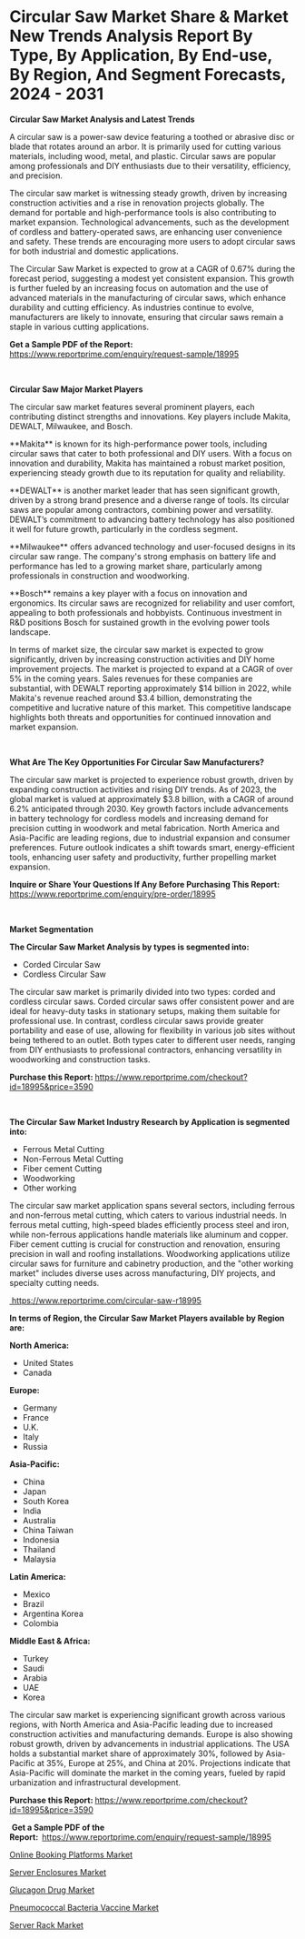 <p><h1>Circular Saw Market Share & Market New Trends Analysis Report By Type, By Application, By End-use, By Region, And Segment Forecasts, 2024 - 2031</h1></p><p><strong>Circular Saw Market Analysis and Latest Trends</strong></p>
<p><p>A circular saw is a power-saw device featuring a toothed or abrasive disc or blade that rotates around an arbor. It is primarily used for cutting various materials, including wood, metal, and plastic. Circular saws are popular among professionals and DIY enthusiasts due to their versatility, efficiency, and precision.</p><p>The circular saw market is witnessing steady growth, driven by increasing construction activities and a rise in renovation projects globally. The demand for portable and high-performance tools is also contributing to market expansion. Technological advancements, such as the development of cordless and battery-operated saws, are enhancing user convenience and safety. These trends are encouraging more users to adopt circular saws for both industrial and domestic applications.</p><p>The Circular Saw Market is expected to grow at a CAGR of 0.67% during the forecast period, suggesting a modest yet consistent expansion. This growth is further fueled by an increasing focus on automation and the use of advanced materials in the manufacturing of circular saws, which enhance durability and cutting efficiency. As industries continue to evolve, manufacturers are likely to innovate, ensuring that circular saws remain a staple in various cutting applications.</p></p>
<p><strong>Get a Sample PDF of the Report:&nbsp;</strong> <a href="https://www.reportprime.com/enquiry/request-sample/18995?utm_campaign=9&utm_medium=2&utm_source=Github&utm_content=ia&utm_term=22112024&utm_id=circular-saw">https://www.reportprime.com/enquiry/request-sample/18995</a></p>
<p>&nbsp;</p>
<p><strong>Circular Saw Major Market Players</strong></p>
<p><p>The circular saw market features several prominent players, each contributing distinct strengths and innovations. Key players include Makita, DEWALT, Milwaukee, and Bosch. </p><p>**Makita** is known for its high-performance power tools, including circular saws that cater to both professional and DIY users. With a focus on innovation and durability, Makita has maintained a robust market position, experiencing steady growth due to its reputation for quality and reliability.</p><p>**DEWALT** is another market leader that has seen significant growth, driven by a strong brand presence and a diverse range of tools. Its circular saws are popular among contractors, combining power and versatility. DEWALT’s commitment to advancing battery technology has also positioned it well for future growth, particularly in the cordless segment.</p><p>**Milwaukee** offers advanced technology and user-focused designs in its circular saw range. The company's strong emphasis on battery life and performance has led to a growing market share, particularly among professionals in construction and woodworking.</p><p>**Bosch** remains a key player with a focus on innovation and ergonomics. Its circular saws are recognized for reliability and user comfort, appealing to both professionals and hobbyists. Continuous investment in R&D positions Bosch for sustained growth in the evolving power tools landscape.</p><p>In terms of market size, the circular saw market is expected to grow significantly, driven by increasing construction activities and DIY home improvement projects. The market is projected to expand at a CAGR of over 5% in the coming years. Sales revenues for these companies are substantial, with DEWALT reporting approximately $14 billion in 2022, while Makita's revenue reached around $3.4 billion, demonstrating the competitive and lucrative nature of this market. This competitive landscape highlights both threats and opportunities for continued innovation and market expansion.</p></p>
<p>&nbsp;</p>
<p><strong>What Are The Key Opportunities For Circular Saw Manufacturers?</strong></p>
<p><p>The circular saw market is projected to experience robust growth, driven by expanding construction activities and rising DIY trends. As of 2023, the global market is valued at approximately $3.8 billion, with a CAGR of around 6.2% anticipated through 2030. Key growth factors include advancements in battery technology for cordless models and increasing demand for precision cutting in woodwork and metal fabrication. North America and Asia-Pacific are leading regions, due to industrial expansion and consumer preferences. Future outlook indicates a shift towards smart, energy-efficient tools, enhancing user safety and productivity, further propelling market expansion.</p></p>
<p><strong>Inquire or Share Your Questions If Any Before Purchasing This Report:</strong> <a href="https://www.reportprime.com/enquiry/pre-order/18995?utm_campaign=9&utm_medium=2&utm_source=Github&utm_content=ia&utm_term=22112024&utm_id=circular-saw">https://www.reportprime.com/enquiry/pre-order/18995</a></p>
<p>&nbsp;</p>
<p><strong>Market Segmentation</strong></p>
<p><strong>The Circular Saw Market Analysis by types is segmented into:</strong></p>
<p><ul><li>Corded Circular Saw</li><li>Cordless Circular Saw</li></ul></p>
<p><p>The circular saw market is primarily divided into two types: corded and cordless circular saws. Corded circular saws offer consistent power and are ideal for heavy-duty tasks in stationary setups, making them suitable for professional use. In contrast, cordless circular saws provide greater portability and ease of use, allowing for flexibility in various job sites without being tethered to an outlet. Both types cater to different user needs, ranging from DIY enthusiasts to professional contractors, enhancing versatility in woodworking and construction tasks.</p></p>
<p><strong>Purchase this Report:&nbsp;</strong><a href="https://www.reportprime.com/checkout?id=18995&price=3590&utm_campaign=9&utm_medium=2&utm_source=Github&utm_content=ia&utm_term=22112024&utm_id=circular-saw">https://www.reportprime.com/checkout?id=18995&price=3590</a></p>
<p>&nbsp;</p>
<p><strong>The Circular Saw Market Industry Research by Application is segmented into:</strong></p>
<p><ul><li>Ferrous Metal Cutting</li><li>Non-Ferrous Metal Cutting</li><li>Fiber cement Cutting</li><li>Woodworking</li><li>Other working</li></ul></p>
<p><p>The circular saw market application spans several sectors, including ferrous and non-ferrous metal cutting, which caters to various industrial needs. In ferrous metal cutting, high-speed blades efficiently process steel and iron, while non-ferrous applications handle materials like aluminum and copper. Fiber cement cutting is crucial for construction and renovation, ensuring precision in wall and roofing installations. Woodworking applications utilize circular saws for furniture and cabinetry production, and the "other working market" includes diverse uses across manufacturing, DIY projects, and specialty cutting needs.</p></p>
<p><a href="https://www.reportprime.com/circular-saw-r18995?utm_campaign=9&utm_medium=2&utm_source=Github&utm_content=ia&utm_term=22112024&utm_id=circular-saw">&nbsp;https://www.reportprime.com/circular-saw-r18995</a></p>
<p><strong>In terms of Region, the Circular Saw Market Players available by Region are:</strong></p>
<p>
    <p> <strong> North America: </strong>
        <ul>
            <li>United States</li>
            <li>Canada</li>
        </ul>
        </p> 
    <p> <strong> Europe: </strong>
        <ul>
            <li>Germany</li>
            <li>France</li>
            <li>U.K.</li>
            <li>Italy</li>
            <li>Russia</li>
        </ul>
        </p> 
    <p> <strong> Asia-Pacific: </strong>
        <ul>
            <li>China</li>
            <li>Japan</li>
            <li>South Korea</li>
            <li>India</li>
            <li>Australia</li>
            <li>China Taiwan</li>
            <li>Indonesia</li>
            <li>Thailand</li>
            <li>Malaysia</li>
        </ul>
        </p> 
    <p> <strong> Latin America: </strong>
        <ul>
            <li>Mexico</li>
            <li>Brazil</li>
            <li>Argentina Korea</li>
            <li>Colombia</li>
        </ul>
        </p> 
    <p> <strong> Middle East & Africa: </strong>
        <ul>
            <li>Turkey</li>
            <li>Saudi</li>
            <li>Arabia</li>
            <li>UAE</li>
            <li>Korea</li>
        </ul>
    </p>
    </p>
<p><p>The circular saw market is experiencing significant growth across various regions, with North America and Asia-Pacific leading due to increased construction activities and manufacturing demands. Europe is also showing robust growth, driven by advancements in industrial applications. The USA holds a substantial market share of approximately 30%, followed by Asia-Pacific at 35%, Europe at 25%, and China at 20%. Projections indicate that Asia-Pacific will dominate the market in the coming years, fueled by rapid urbanization and infrastructural development.</p></p>
<p><strong>Purchase this Report: </strong><a href="https://www.reportprime.com/checkout?id=18995&price=3590&utm_campaign=9&utm_medium=2&utm_source=Github&utm_content=ia&utm_term=22112024&utm_id=circular-saw">https://www.reportprime.com/checkout?id=18995&price=3590</a></p>
<p>&nbsp;<strong>Get a Sample PDF of the Report:&nbsp;&nbsp;</strong><a href="https://www.reportprime.com/enquiry/request-sample/18995?utm_campaign=9&utm_medium=2&utm_source=Github&utm_content=ia&utm_term=22112024&utm_id=circular-saw">https://www.reportprime.com/enquiry/request-sample/18995</a></p>
<p><strong></strong></p>
<p><p><a href="https://www.linkedin.com/pulse/future-online-booking-platforms-market-size-trends-industrys-pezne?utm_campaign=9&utm_medium=2&utm_source=Github&utm_content=ia&utm_term=22112024&utm_id=circular-saw">Online Booking Platforms Market</a></p><p><a href="https://github.com/marloy8/Market-Research-Report-List-6/blob/main/server-enclosures-market.md?utm_campaign=9&utm_medium=2&utm_source=Github&utm_content=ia&utm_term=22112024&utm_id=circular-saw">Server Enclosures Market</a></p><p><a href="https://issuu.com/reportprime-2/docs/glucagon-drug-market-size-2030.pptx_ef9dbfa1d5823a?utm_campaign=9&utm_medium=2&utm_source=Github&utm_content=ia&utm_term=22112024&utm_id=circular-saw">Glucagon Drug Market</a></p><p><a href="https://issuu.com/reportprime-2/docs/pneumococcal-bacteria-vaccine-marke_f196c744c9b8b9?utm_campaign=9&utm_medium=2&utm_source=Github&utm_content=ia&utm_term=22112024&utm_id=circular-saw">Pneumococcal Bacteria Vaccine Market</a></p><p><a href="https://github.com/hgf64gh/Market-Research-Report-List-1/blob/main/server-rack-market.md?utm_campaign=9&utm_medium=2&utm_source=Github&utm_content=ia&utm_term=22112024&utm_id=circular-saw">Server Rack Market</a></p></p>